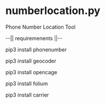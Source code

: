 # numberlocation.py
Phone Number Location Tool 


--|| requiremenents ||--

pip3 install phonenumber

pip3 install geocoder 

pip3 install opencage

pip3 install folium

pip3 install carrier
